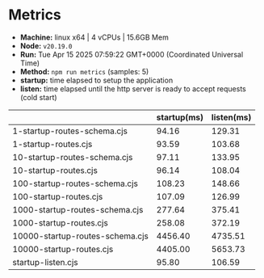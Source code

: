 # Metrics
* __Machine:__ linux x64 | 4 vCPUs | 15.6GB Mem
* __Node:__ `v20.19.0`
* __Run:__ Tue Apr 15 2025 07:59:22 GMT+0000 (Coordinated Universal Time)
* __Method:__ `npm run metrics` (samples: 5)
* __startup:__ time elapsed to setup the application
* __listen:__ time elapsed until the http server is ready to accept requests (cold start)

| | startup(ms) | listen(ms) |
|-| -       | -      |
| 1-startup-routes-schema.cjs | 94.16 | 129.31 |
| 1-startup-routes.cjs | 93.59 | 103.68 |
| 10-startup-routes-schema.cjs | 97.11 | 133.95 |
| 10-startup-routes.cjs | 96.14 | 108.04 |
| 100-startup-routes-schema.cjs | 108.23 | 148.66 |
| 100-startup-routes.cjs | 107.09 | 126.99 |
| 1000-startup-routes-schema.cjs | 277.64 | 375.41 |
| 1000-startup-routes.cjs | 258.08 | 372.19 |
| 10000-startup-routes-schema.cjs | 4456.40 | 4735.51 |
| 10000-startup-routes.cjs | 4405.00 | 5653.73 |
| startup-listen.cjs | 95.80 | 106.59 |
